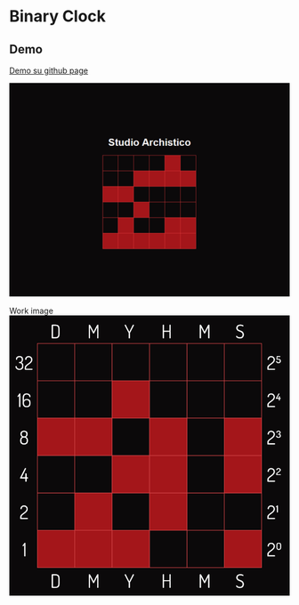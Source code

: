 # Binary Clock

## Demo
[Demo su github page](https://archistico.github.io/BinaryClock/)

![screenshot](https://github.com/archistico/BinaryClock/blob/main/screenshot/binary_clock.png?raw=true) 

Work image  
![bozza](https://github.com/archistico/BinaryClock/blob/main/screenshot/bozza.png?raw=true) 